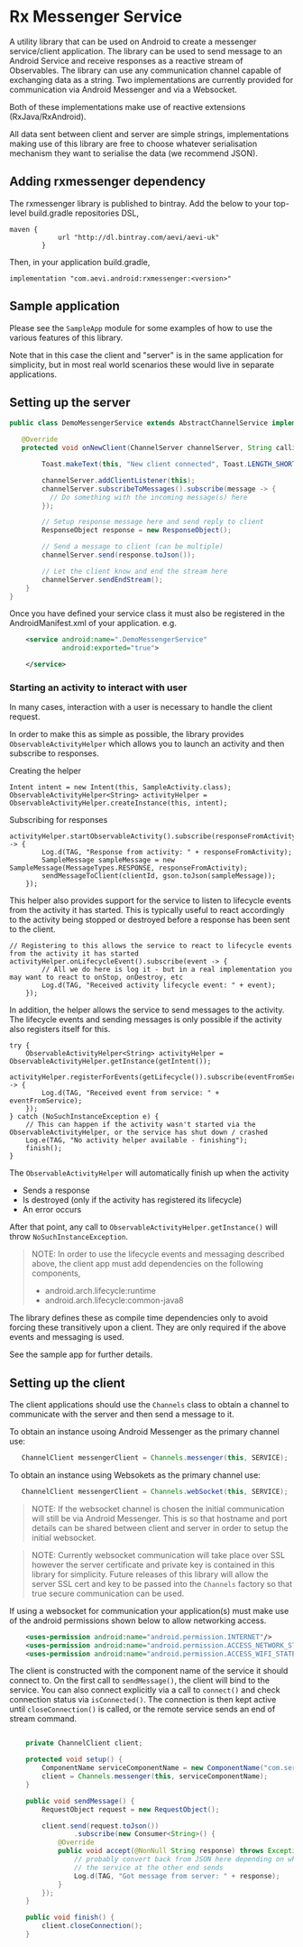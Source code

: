 # Rx Messenger Service

A utility library that can be used on Android to create a messenger service/client application. The library
can be used to send message to an Android Service and receive responses as a reactive stream of Observables.
The library can use any communication channel capable of exchanging data as a string. Two implementations are
currently provided for communication via Android Messenger and via a Websocket.

Both of these implementations make use of reactive extensions (RxJava/RxAndroid).

All data sent between client and server are simple strings, implementations making use of this library are free
to choose whatever serialisation mechanism they want to serialise the data (we recommend JSON).

## Adding rxmessenger dependency

The rxmessenger library is published to bintray. Add the below to your top-level build.gradle repositories DSL,
```
maven {
            url "http://dl.bintray.com/aevi/aevi-uk"
        }
```

Then, in your application build.gradle,

```
implementation "com.aevi.android:rxmessenger:<version>"
```

## Sample application

Please see the `SampleApp` module for some examples of how to use the various features of this library.

Note that in this case the client and "server" is in the same application for simplicity, but in most real world scenarios these
would live in separate applications.

## Setting up the server

```java
public class DemoMessengerService extends AbstractChannelService implements ChannelServer.ClientListener {

   @Override
   protected void onNewClient(ChannelServer channelServer, String callingPackageName) {

        Toast.makeText(this, "New client connected", Toast.LENGTH_SHORT).show();

        channelServer.addClientListener(this);
        channelServer.subscribeToMessages().subscribe(message -> {
          // Do something with the incoming message(s) here
        });

        // Setup response message here and send reply to client
        ResponseObject response = new ResponseObject();

        // Send a message to client (can be multiple)
        channelServer.send(response.toJson());

        // Let the client know and end the stream here
        channelServer.sendEndStream();
    }
}
```

Once you have defined your service class it must also be registered in the AndroidManifest.xml of your
application. e.g.

```xml
    <service android:name=".DemoMessengerService"
             android:exported="true">

    </service>
```

### Starting an activity to interact with user

In many cases, interaction with a user is necessary to handle the client request.

In order to make this as simple as possible, the library provides `ObservableActivityHelper` which allows you to launch an activity
and then subscribe to responses.

Creating the helper
```
Intent intent = new Intent(this, SampleActivity.class);
ObservableActivityHelper<String> activityHelper = ObservableActivityHelper.createInstance(this, intent);
```

Subscribing for responses
```
activityHelper.startObservableActivity().subscribe(responseFromActivity -> {
        Log.d(TAG, "Response from activity: " + responseFromActivity);
        SampleMessage sampleMessage = new SampleMessage(MessageTypes.RESPONSE, responseFromActivity);
        sendMessageToClient(clientId, gson.toJson(sampleMessage));
    });
```

This helper also provides support for the service to listen to lifecycle events from the activity it has started.
This is typically useful to react accordingly to the activity being stopped or destroyed before a response has been sent to the client.

```
// Registering to this allows the service to react to lifecycle events from the activity it has started
activityHelper.onLifecycleEvent().subscribe(event -> {
        // All we do here is log it - but in a real implementation you may want to react to onStop, onDestroy, etc
        Log.d(TAG, "Received activity lifecycle event: " + event);
    });
```

In addition, the helper allows the service to send messages to the activity.
The lifecycle events and sending messages is only possible if the activity also registers itself for this.

```
try {
    ObservableActivityHelper<String> activityHelper = ObservableActivityHelper.getInstance(getIntent());
    activityHelper.registerForEvents(getLifecycle()).subscribe(eventFromService -> {
        Log.d(TAG, "Received event from service: " + eventFromService);
    });
} catch (NoSuchInstanceException e) {
    // This can happen if the activity wasn't started via the ObservableActivityHelper, or the service has shut down / crashed
    Log.e(TAG, "No activity helper available - finishing");
    finish();
}
```

The `ObservableActivityHelper` will automatically finish up when the activity
- Sends a response
- Is destroyed (only if the activity has registered its lifecycle)
- An error occurs

After that point, any call to `ObservableActivityHelper.getInstance()` will throw `NoSuchInstanceException`.

> NOTE: In order to use the lifecycle events and messaging described above, the client app must add dependencies on the following components,
> - android.arch.lifecycle:runtime
> - android.arch.lifecycle:common-java8

The library defines these as compile time dependencies only to avoid forcing these transitively upon a client.
They are only required if the above events and messaging is used.

See the sample app for further details.

## Setting up the client

The client applications should use the `Channels` class to obtain a channel to communicate with the server and then send a message to it.

To obtain an instance usoing Android Messenger as the primary channel use:
```java
   ChannelClient messengerClient = Channels.messenger(this, SERVICE);
```

To obtain an instance using Websokets as the primary channel use:
```java
   ChannelClient messengerClient = Channels.webSocket(this, SERVICE);
```

> NOTE: If the websocket channel is chosen the initial communication will still be via Android Messenger. This is so that hostname and port
details can be shared between client and server in order to setup the initial websocket.

> NOTE: Currently websocket communication will take place over SSL however the server certificate and private key is contained in this library
for simplicity. Future releases of this library will allow the server SSL cert and key to be passed into the `Channels` factory so that true
secure communication can be used.

If using a websocket for communication your application(s) must make use of the android permissions shown below to allow networking access.

```xml
    <uses-permission android:name="android.permission.INTERNET"/>
    <uses-permission android:name="android.permission.ACCESS_NETWORK_STATE"/>
    <uses-permission android:name="android.permission.ACCESS_WIFI_STATE"/>
```


The client is constructed with the component name of the service it should connect to. On the first call to `sendMessage()`, the client will bind to the service.
You can also connect explicitly via a call to `connect()` and check connection status via `isConnected()`.
The connection is then kept active until `closeConnection()` is called, or the remote service sends an end of stream command.


```java

    private ChannelClient client;

    protected void setup() {
        ComponentName serviceComponentName = new ComponentName("com.server.package", "com.server.package.DemoMessengerService");
        client = Channels.messenger(this, serviceComponentName);
    }

    public void sendMessage() {
        RequestObject request = new RequestObject();

        client.send(request.toJson())
                .subscribe(new Consumer<String>() {
            @Override
            public void accept(@NonNull String response) throws Exception {
                // probably convert back from JSON here depending on what
                // the service at the other end sends
                Log.d(TAG, "Got message from server: " + response);
            }
        });
    }

    public void finish() {
        client.closeConnection();
    }

```
